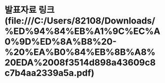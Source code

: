 # 발표자료 링크(file:///C:/Users/82108/Downloads/%ED%94%84%EB%A1%9C%EC%A0%9D%ED%8A%B8%20-%20%EA%B0%84%EB%8B%A8%20EDA%2008f3514d898a43609c8c7b4aa2339a5a.pdf)
